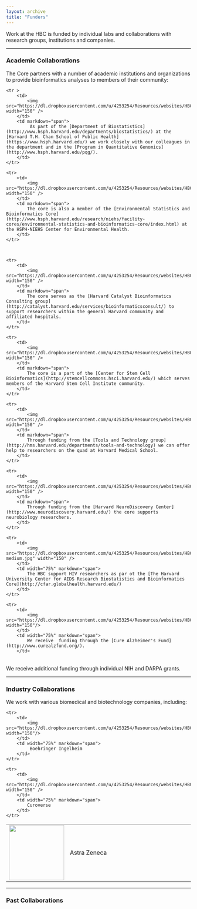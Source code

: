 ```yaml
---
layout: archive
title: "Funders"
---
```


Work at the HBC is funded by individual labs and collaborations with research groups, institutions and companies. 

-----

### Academic Collaborations

The Core partners with a number of academic institutions and organizations to provide bioinformatics analyses to members of their community:

<table>
    <colgroup>
        <col width="20%">
        <col width="80%">
    </colgroup>

    <tr >
        <td>
            <img src="https://dl.dropboxusercontent.com/u/4253254/Resources/websites/HBC/images/HarvardChan_logo_stack_RGB_Small.png"  width="150" /> 
        </td>
        <td markdown="span">
             As part of the [Department of Biostatistics](http://www.hsph.harvard.edu/departments/biostatistics/) at the [Harvard T.H. Chan School of Public Health](https://www.hsph.harvard.edu/) we work closely with our colleagues in the department and in the [Program in Quantitative Genomics](http://www.hsph.harvard.edu/pqg/).
        </td>
    </tr>

    <tr>
        <td>
            <img src="https://dl.dropboxusercontent.com/u/4253254/Resources/websites/HBC/images/niehs.png"  width="150" />
        </td>
        <td markdown="span">
            The core is also a member of the [Environmental Statistics and Bioinformatics Core](http://www.hsph.harvard.edu/research/niehs/facility-cores/environmental-statistics-and-bioinformatics-core/index.html) at the HSPH-NIEHS Center for Environmental Health.
        </td>
    </tr>
    


    <tr>
        <td>
            <img src="https://dl.dropboxusercontent.com/u/4253254/Resources/websites/HBC/images/harvard_catalyst_logo3.jpg"  width="150" />
        </td>
        <td markdown="span">
            The core serves as the [Harvard Catalyst Bioinformatics Consulting group](http://catalyst.harvard.edu/services/bioinformaticsconsult/) to support researchers within the general Harvard community and affiliated hospitals. 
        </td>
    </tr>

    <tr>
        <td>
            <img src="https://dl.dropboxusercontent.com/u/4253254/Resources/websites/HBC/images/hsci_logo.png" width="150" />
        </td>
        <td markdown="span">
            The core is a part of the [Center for Stem Cell Bioinformatics](http://stemcellcommons.hsci.harvard.edu/) which serves members of the Harvard Stem Cell Institute community. 
        </td>
    </tr>

    <tr>
        <td>
            <img  src="https://dl.dropboxusercontent.com/u/4253254/Resources/websites/HBC/images/hms_logo.png"  width="150" />
        </td>
        <td markdown="span">
            Through funding from the [Tools and Technology group](http://hms.harvard.edu/departments/tools-and-technology) we can offer help to researchers on the quad at Harvard Medical School. 
        </td>
    </tr>

    <tr>
        <td>
            <img  src="https://dl.dropboxusercontent.com/u/4253254/Resources/websites/HBC/images/hndc_new_logo_without_background.jpg"  width="150" />
        </td>
        <td markdown="span">
            Through funding from the [Harvard NeuroDiscovery Center](http://www.neurodiscovery.harvard.edu/) the core supports neurobiology researchers.
        </td>
    </tr>

    <tr>
        <td>
            <img src="https://dl.dropboxusercontent.com/u/4253254/Resources/websites/HBC/images/hucfarlogo-medium.jpg" width="150" />
        </td>
        <td width="75%" markdown="span">
            The HBC support HIV researchers as par ot the [The Harvard University Center for AIDS Research Biostatistics and Bioinformatics Core](http://cfar.globalhealth.harvard.edu/)
        </td>
    </tr>

    <tr>
        <td>
            <img src="https://dl.dropboxusercontent.com/u/4253254/Resources/websites/HBC/images/alzheimer_logo.png" width="150"/>
        </td>
        <td width="75%" markdown="span">
            We receive  funding through the [Cure Alzheimer's Fund](http://www.curealzfund.org/).
        </td>
</tr>

</table>

We receive additional funding through individual NIH and DARPA grants.

----

### Industry Collaborations

We work with various biomedical and biotechnology companies, including:

<table>
    <colgroup>
        <col width="20%">
        <col width="80%">
    </colgroup>
    <tr>
         <td>
            <img  src="https://dl.dropboxusercontent.com/u/4253254/Resources/websites/HBC/images/AstraZeneca-logo.jpg" width="150" /> 
        </td>
        <td markdown="span">
            Astra Zeneca
        </td>
    </tr> 

    <tr>    
        <td>
            <img src="https://dl.dropboxusercontent.com/u/4253254/Resources/websites/HBC/images/Boehringer_Ingelheim_Logo.svg.png" width="150"/>
        </td>
        <td width="75%" markdown="span">
             Boehringer Ingelheim 
        </td>
    </tr>
    
    <tr>
        <td>
            <img  src="https://dl.dropboxusercontent.com/u/4253254/Resources/websites/HBC/images/arvados_curoverse_logo_01.jpeg" width="150" />
        </td>
        <td width="75%" markdown="span">
            Curoverse
        </td>
    </tr>
</table>


---- 

### Past Collaborations

